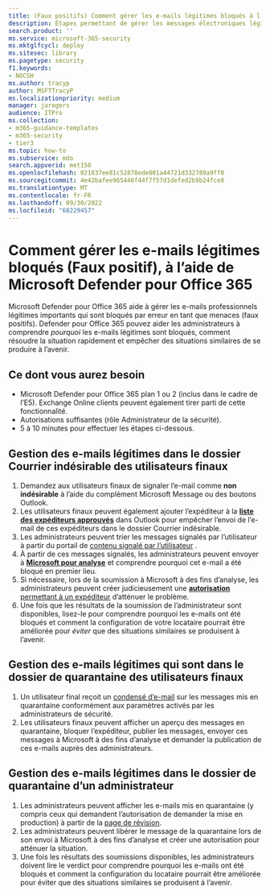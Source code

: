 ```yaml
---
title: (Faux positifs) Comment gérer les e-mails légitimes bloqués à l’aide de Microsoft Defender pour Office 365
description: Étapes permettant de gérer les messages électroniques légitimes bloqués (Faux positifs) par Microsoft Defender pour Office 365 afin d’éviter toute perte d’activité.
search.product: ''
ms.service: microsoft-365-security
ms.mktglfcycl: deploy
ms.sitesec: library
ms.pagetype: security
f1.keywords:
- NOCSH
ms.author: tracyp
author: MSFTTracyP
ms.localizationpriority: medium
manager: jarogers
audience: ITPro
ms.collection:
- m365-guidance-templates
- m365-security
- tier3
ms.topic: how-to
ms.subservice: mdo
search.appverid: met150
ms.openlocfilehash: 021837ee81c52878ede801a44721d332789a9ff0
ms.sourcegitcommit: 4e42bafee965446f44f7f57d1defed2b9b24fce8
ms.translationtype: MT
ms.contentlocale: fr-FR
ms.lasthandoff: 09/30/2022
ms.locfileid: "68229457"
---
```

# <a name="how-to-handle-legitimate-emails-getting-blocked-false-positive-using-microsoft-defender-for-office-365"></a>Comment gérer les e-mails légitimes bloqués (Faux positif), à l’aide de Microsoft Defender pour Office 365

Microsoft Defender pour Office 365 aide à gérer les e-mails professionnels légitimes importants qui sont bloqués par erreur en tant que menaces (faux positifs). Defender pour Office 365 pouvez aider les administrateurs à comprendre *pourquoi* les e-mails légitimes sont bloqués, comment résoudre la situation rapidement et empêcher des situations similaires de se produire à l’avenir.

## <a name="what-youll-need"></a>Ce dont vous aurez besoin

- Microsoft Defender pour Office 365 plan 1 ou 2 (inclus dans le cadre de l’E5). Exchange Online clients peuvent également tirer parti de cette fonctionnalité.
- Autorisations suffisantes (rôle Administrateur de la sécurité).
- 5 à 10 minutes pour effectuer les étapes ci-dessous.

## <a name="handling-legitimate-emails-in-to-junk-folder-of-end-users"></a>Gestion des e-mails légitimes dans le dossier Courrier indésirable des utilisateurs finaux

1. Demandez aux utilisateurs finaux de signaler l’e-mail comme **non indésirable** à l’aide du complément Microsoft Message ou des boutons Outlook.
2. Les utilisateurs finaux peuvent également ajouter l’expéditeur à la [**liste des expéditeurs approuvés**](https://support.microsoft.com/en-us/office/safe-senders-in-outlook-com-470d4ee6-e3b6-402b-8cd9-a6f00eda7339) dans Outlook pour empêcher l’envoi de l’e-mail de ces expéditeurs dans le dossier Courrier indésirable.
3. Les administrateurs peuvent trier les messages signalés par l’utilisateur à partir du portail de [contenu signalé par l’utilisateur](/microsoft-365/security/office-365-security/admin-submission?view=o365-worldwide#view-user-submissions-to-microsoft&preserve-view=true) .
4. À partir de ces messages signalés, les administrateurs peuvent envoyer à [**Microsoft pour analyse**](/microsoft-365/security/office-365-security/admin-submission?view=o365-worldwide#notify-users-from-within-the-portal&preserve-view=true) et comprendre pourquoi cet e-mail a été bloqué en premier lieu.
5. Si nécessaire, lors de la soumission à Microsoft à des fins d’analyse, les administrateurs peuvent créer judicieusement une [**autorisation** permettant à un expéditeur](/microsoft-365/security/office-365-security/manage-tenant-allows?view=o365-worldwide#add-sender-allows-using-the-submissions-portal&preserve-view=true) d’atténuer le problème.
6. Une fois que les résultats de la soumission de l’administrateur sont disponibles, lisez-le pour comprendre pourquoi les e-mails ont été bloqués et comment la configuration de votre locataire pourrait être améliorée pour *éviter* que des situations similaires se produisent à l’avenir.

## <a name="handling-legitimate-emails-that-are-in-quarantine-folder-of-end-users"></a>Gestion des e-mails légitimes qui sont dans le dossier de quarantaine des utilisateurs finaux

1. Un utilisateur final reçoit un [condensé d’e-mail](/microsoft-365/security/office-365-security/use-spam-notifications-to-release-and-report-quarantined-messages?view=o365-worldwide&preserve-view=true) sur les messages mis en quarantaine conformément aux paramètres activés par les administrateurs de sécurité.
2. Les utilisateurs finaux peuvent afficher un aperçu des messages en quarantaine, bloquer l’expéditeur, publier les messages, envoyer ces messages à Microsoft à des fins d’analyse et demander la publication de ces e-mails auprès des administrateurs.

## <a name="handling-legitimate-emails-in-quarantine-folder-of-an-admin"></a>Gestion des e-mails légitimes dans le dossier de quarantaine d’un administrateur

1. Les administrateurs peuvent afficher les e-mails mis en quarantaine (y compris ceux qui demandent l’autorisation de demander la mise en production) à partir de la [page de révision](/microsoft-365/security/office-365-security/manage-quarantined-messages-and-files?view=o365-worldwide&preserve-view=true).
2. Les administrateurs peuvent libérer le message de la quarantaine lors de son envoi à Microsoft à des fins d’analyse et créer une autorisation pour atténuer la situation.
3. Une fois les résultats des soumissions disponibles, les administrateurs doivent lire le verdict pour comprendre pourquoi les e-mails ont été bloqués et comment la configuration du locataire pourrait être améliorée pour éviter que des situations similaires se produisent à l’avenir.
